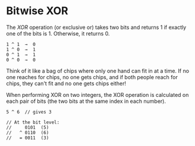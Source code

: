 # Bitwise XOR

The *XOR* operation (or exclusive or) takes two bits and returns 1 if exactly one of the bits 
is 1. Otherwise, it returns 0.

```
1 ^ 1  →  0
1 ^ 0  →  1
0 ^ 1  →  1
0 ^ 0  →  0
```

Think of it like a bag of chips where only one hand can fit in at a time. If no one reaches 
for chips, no one gets chips, and if both people reach for chips, they can't fit and no one 
gets chips either!

When performing XOR on two integers, the XOR operation is calculated on each pair of bits 
(the two bits at the same index in each number).

```
5 ^ 6  // gives 3

// At the bit level:
//     0101  (5)
//   ^ 0110  (6)
//   = 0011  (3)
```

